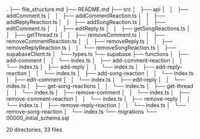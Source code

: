 .
├── file_structure.md
├── README.md
├── src
│   ├── api
│   │   ├── addComment.ts
│   │   ├── addCommentReaction.ts
│   │   ├── addReplyReaction.ts
│   │   ├── addSongReaction.ts
│   │   ├── editComment.ts
│   │   ├── editReply.ts
│   │   ├── getSongReactions.ts
│   │   ├── getThread.ts
│   │   ├── removeComment.ts
│   │   ├── removeCommentReaction.ts
│   │   ├── removeReply.ts
│   │   ├── removeReplyReaction.ts
│   │   └── removeSongReaction.ts
│   ├── supabaseClient.ts
│   └── types.ts
└── supabase
    ├── functions
    │   ├── add-comment
    │   │   └── index.ts
    │   ├── add-comment-reaction
    │   │   └── index.ts
    │   ├── add-reply
    │   │   └── index.ts
    │   ├── add-reply-reaction
    │   │   └── index.ts
    │   ├── add-song-reaction
    │   │   └── index.ts
    │   ├── edit-comment
    │   │   └── index.ts
    │   ├── edit-reply
    │   │   └── index.ts
    │   ├── get-song-reactions
    │   │   └── index.ts
    │   ├── get-thread
    │   │   └── index.ts
    │   ├── remove-comment
    │   │   └── index.ts
    │   ├── remove-comment-reaction
    │   │   └── index.ts
    │   ├── remove-reply
    │   │   └── index.ts
    │   ├── remove-reply-reaction
    │   │   └── index.ts
    │   └── remove-song-reaction
    │       └── index.ts
    └── migrations
        └── 00000_initial_schema.sql

20 directories, 33 files
